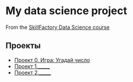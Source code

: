 # My data science project

From the [SkillFactory Data Science course](https://skillfactory.ru/data_scientist)

## Проекты

* [Проект 0. Игра: Угадай число](https://github.com/Kostya27Kaz/Data_sience/tree/main/project_0)
* [Проект 1._____](________)
* [Проект 2._____](________)